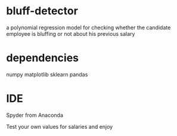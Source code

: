# bluff-detector
a polynomial regression model for checking whether the candidate employee is bluffing or not about his previous salary

# dependencies
numpy
matplotlib
sklearn
pandas

# IDE
Spyder from Anaconda

Test your own values for salaries and enjoy
